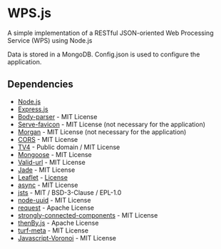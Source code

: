 WPS.js
======
A simple implementation of a RESTful JSON-oriented Web Processing Service (WPS) using Node.js

Data is stored in a MongoDB. Config.json is used to configure the application.

## Dependencies
* [Node.js](https://nodejs.org/en/)
* [Express.js](http://expressjs.com/)
* [Body-parser](https://github.com/expressjs/body-parser) - MIT License
* [Serve-favicon](https://github.com/expressjs/serve-favicon) - MIT License (not necessary for the application)
* [Morgan](https://github.com/expressjs/morgan) - MIT License (not necessary for the application)
* [CORS](https://github.com/expressjs/cors) - MIT License
* [TV4](https://github.com/geraintluff/tv4) - Public domain / MIT License
* [Mongoose](https://github.com/Automattic/mongoose) - MIT License
* [Valid-url](https://github.com/ogt/valid-url) - MIT License
* [Jade](http://jade-lang.com/) - MIT License
* [Leaflet](http://leafletjs.com/) - [License](https://github.com/Leaflet/Leaflet/blob/master/LICENSE)
* [async](https://github.com/caolan/async) - MIT License 
* [jsts](https://github.com/bjornharrtell/jsts) - MIT / BSD-3-Clause / EPL-1.0
* [node-uuid](https://github.com/broofa/node-uuid) - MIT License
* [request](https://github.com/request/request) - Apache License 
* [strongly-connected-components](https://github.com/mikolalysenko/strongly-connected-components) - MIT License
* [thenBy.js](https://github.com/Teun/thenBy.js) - Apache License 
* [turf-meta](https://github.com/Turfjs/turf) - MIT License 
* [Javascript-Voronoi](https://github.com/gorhill/Javascript-Voronoi) - MIT License 
